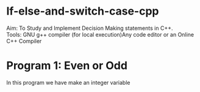 # If-else-and-switch-case-cpp
Aim: To Study and Implement Decision Making statements in C++.                  
Tools: GNU g++ compiler (for local execution)Any code editor or an Online C++ Compiler          
# Program 1: Even or Odd
In this program we have make an integer variable 
